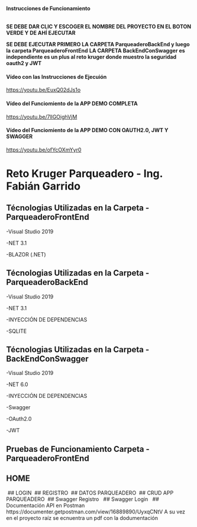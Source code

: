 #### Instrucciones de Funcionamiento
<img src="/ImagenesReadme/Verde.png" alt=""/>

**SE DEBE DAR CLIC Y ESCOGER EL NOMBRE DEL PROYECTO EN EL BOTON VERDE Y DE AHÍ EJECUTAR**


**SE DEBE EJECUTAR PRIMERO LA CARPETA ParqueaderoBackEnd  y luego la carpeta ParqueaderoFrontEnd**
**LA CARPETA BackEndConSwagger es independiente es un plus al reto kruger donde muestro la seguridad oauth2 y JWT**


#### Vídeo con las Instrucciones de Ejecuión
https://youtu.be/EuxQ02dJs1o

#### Vídeo del Funciomiento de la APP DEMO COMPLETA
https://youtu.be/7llGOighVjM

#### Vídeo del Funciomiento de la APP DEMO CON OAUTH2.0, JWT Y SWAGGER
https://youtu.be/ofYcOXmYyr0

# Reto Kruger Parqueadero - Ing. Fabián Garrido

## Técnologias Utilizadas en la Carpeta - ParqueaderoFrontEnd

-Visual Studio 2019


-NET 3.1


-BLAZOR (.NET)


## Técnologias Utilizadas en la Carpeta - ParqueaderoBackEnd

-Visual Studio 2019


-NET 3.1


-INYECCIÓN DE DEPENDENCIAS


-SQLITE

## Técnologias Utilizadas en la Carpeta - BackEndConSwagger

-Visual Studio 2019


-NET 6.0


-INYECCIÓN DE DEPENDENCIAS


-Swagger


-OAuth2.0


-JWT

## Pruebas de Funcionamiento Carpeta - ParqueaderoFrontEnd
## HOME
<img src="/ImagenesReadme/home.png" alt=""/>
## LOGIN
<img src="/ImagenesReadme/Login.png" alt=""/>
## REGISTRO
<img src="/ImagenesReadme/Registro.png" alt=""/>
## DATOS PARQUEADERO
<img src="/ImagenesReadme/DatosParqueadero.png" alt=""/>
## CRUD APP PARQUEADERO
<img src="/ImagenesReadme/CRUD.png" alt=""/>
## Swagger Registro
<img src="/ImagenesReadme/RegisterSwagger.png" alt=""/>
<img src="/ImagenesReadme/RegsiterSwggerJWT.png" alt=""/>
## Swagger Login
<img src="/ImagenesReadme/LoginSwggerJWT.png" alt=""/>
<img src="/ImagenesReadme/LoginSwggerJWTEncript.png" alt=""/>
## Documentación API en Postman
https://documenter.getpostman.com/view/16889890/UyxqCNtV
A su vez en el proyecto raíz se ecnuentra un pdf con la dodumentación










